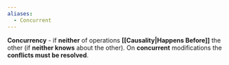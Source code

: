 ```yaml
---
aliases:
  - Concurrent
---
```

**Concurrency** - if **neither** of operations **[[Causality|Happens Before]]** the other (if **neither knows** about the other).  On **concurrent** modifications the **conflicts must be resolved**. 